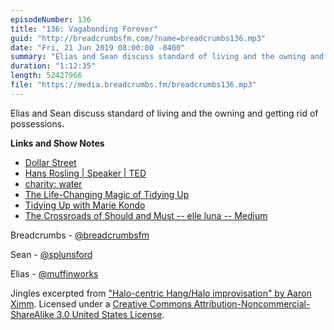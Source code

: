 ```yaml
---
episodeNumber: 136
title: "136: Vagabonding Forever"
guid: "http://breadcrumbsfm.com/?name=breadcrumbs136.mp3"
date: "Fri, 21 Jun 2019 08:00:00 -0400"
summary: "Elias and Sean discuss standard of living and the owning and getting rid of possessions."
duration: "1:12:35"
length: 52427966
file: "https://media.breadcrumbs.fm/breadcrumbs136.mp3"
---
```

Elias and Sean discuss standard of living and the owning and getting rid of possessions.

**Links and Show Notes**
- [Dollar Street](https://www.gapminder.org/dollar-street/matrix)
- [Hans Rosling | Speaker | TED](https://www.ted.com/speakers/hans_rosling)
- [charity: water](https://www.charitywater.org/)
- [The Life-Changing Magic of Tidying Up](http://www.amazon.com/dp/B00KK0PICK/?tag=breadcrumbsfm-20)
- [Tidying Up with Marie Kondo](https://www.netflix.com/title/80209379?s=i&trkid=13752289)
- [The Crossroads of Should and Must -- elle luna -- Medium](https://medium.com/@elleluna/the-crossroads-of-should-and-must-90c75eb7c5b0)

Breadcrumbs - [@breadcrumbsfm](https://twitter.com/breadcrumbsfm)

Sean - [@splunsford](https://twitter.com/splunsford)

Elias - [@muffinworks](https://twitter.com/muffinworks)

Jingles excerpted from ["Halo-centric Hang/Halo improvisation" by Aaron Ximm](http://freemusicarchive.org/music/aaron_ximm/handpans_and_the_hang/). Licensed under a [Creative Commons Attribution-Noncommercial-ShareAlike 3.0 United States License](http://creativecommons.org/licenses/by-nc-sa/3.0/us/).